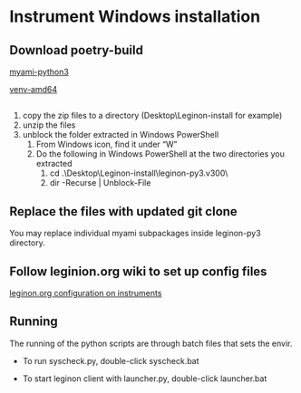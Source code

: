 # Instrument Windows installation

## Download poetry-build
[myami-python3](https://emg.nysbc.org/redmine/attachments/24863/leginon-py3.v300.zip)

[venv-amd64](https://emg.nysbc.org/redmine/attachments/23108/leginon-py3.venv-amd64.zip)

## 
1. copy the zip files to a directory (Desktop\Leginon-install for example)
2. unzip the files
3. unblock the folder extracted in Windows PowerShell
    1. From Windows icon, find it under “W”
    2. Do the following in Windows PowerShell at the two directories you extracted
        1. cd .\Desktop\Leginon-install\leginon-py3.v300\
        2. dir -Recurse | Unblock-File
      
## Replace the files with updated git clone
You may replace individual myami subpackages inside leginon-py3 directory.

## Follow leginion.org wiki to set up config files
[leginon.org configuration on instruments](https://emg.nysbc.org/redmine/projects/leginon/wiki/Windows_Myami_Configuration)

## Running
The running of the python scripts are through batch files that sets the envir.

* To run syscheck.py, double-click syscheck.bat

* To start leginon client with launcher.py, double-click launcher.bat
